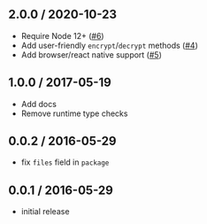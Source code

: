 2.0.0 / 2020-10-23
------------------

- Require Node 12+ ([#6](https://github.com/exodusmovement/secure-container/pull/6))
- Add user-friendly `encrypt`/`decrypt` methods ([#4](https://github.com/exodusmovement/secure-container/pull/4))
- Add browser/react native support ([#5](https://github.com/exodusmovement/secure-container/pull/5))

1.0.0 / 2017-05-19
------------------
- Add docs
- Remove runtime type checks

0.0.2 / 2016-05-29
------------------
- fix `files` field in `package`

0.0.1 / 2016-05-29
------------------
- initial release
